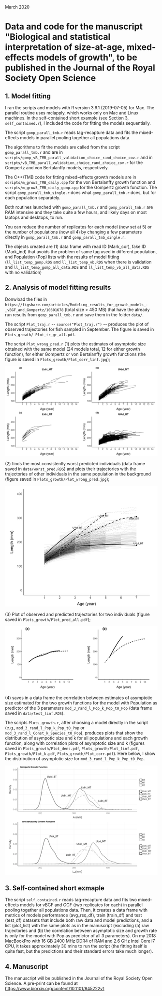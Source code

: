 March 2020

# Data and code for the manuscript "Biological and statistical interpretation of size-at-age, mixed-effects models of growth", to be published in the Journal of the Royal Society Open Science


## 1. Model fitting

I ran the scripts and models with R version 3.6.1 (2019-07-05) for Mac. The parallel routine uses mclapply, which works only on Mac and Linux machines. In the self-contained short example (see Section 3, `self_contained.r`), I included the code for fitting the models sequentially.

The script `gomp_parall_tmb.r` reads tag-recapture data and fits the mixed-effects models in parallel pooling together all populations data. 

The algorithms to fit the models are called from the script `gomp_parall_tmb.r` and are in `scripts/gomp_vB_TMB_parall_validation_choice_rand_choice_cov.r` and in `scripts/vB_TMB_parall_validation_choice_rand_choice_cov.r` for the Gompertz and von Bertalanffy models, respectively.

The C++/TMB  code for fitting mixed-effects growth models are in `scripts/m_grow3_TMB_daily.cpp` for the von Bertalanffy growth function and `scripts/m_grow3_TMB_daily_gomp.cpp` for the Gompertz growth function. The script `gomp_parall_tmb_single.r` does what `gomp_parall_tmb.r` does, but for each population separately. 

Both routines launched with `gomp_parall_tmb.r` and `gomp_parall_tmb.r` are RAM intensive and they take quite a few hours, and likely days on most laptops and desktops, to run. 

You can reduce the number of replicates for each model (now set at 5) or the number of populations (now all 4) by changing a few parameters directly in `gomp_parall_tmb.r` and `gomp_parall_tmb_single.r`.

The objects created are (1) data frame with read ID (Mark_cor), fake ID (Mark_ind) that avoids the problem of same tag used in different population, and Population (Pop) lists with the results of model fitting (`ll_list_temp_gomp.RDS` and `ll_list_temp_vb.RDS` when there is validation and `ll_list_temp_gomp_all_data.RDS` and `ll_list_temp_vb_all_data.RDS` with no validation)

## 2. Analysis of model fitting results    

Donwload the files in `https://figshare.com/articles/Modeling_results_for_growth_models_-_vBGF_and_Gompertz/10301678` (total size > 450 MB) that have the already run results from `gomp_parall_tmb.r` and save them in the folder `data/`.

The script `Plot_traj.r` -- `source("Plot_traj.r")` -- produces the plot of observed trajectories for fish sampled in September. The figure is saved in `Plots_growth/ Plot_tr_gr_all.pdf`.  

The script `Plot_wrong_pred.r` (1) plots the estimates of asymptotic size obtained with the same model (24 models total, 12 for either growth function), for either Gompertz or von Bertalanffy growth functions (the figure is saved in `Plots_growth/Plot_corr_linf.jpg`); 

![Plot_traj](https://github.com/simonevincenzi/Growth_Models/blob/master/Plots_growth/Plot_tr_gr_all_.png)

(2) finds the most consistently worst predicted individuals (data frame saved in `data/worst_pred.RDS`) and plots their trajectories with the trajectories of other individuals in the same population in the background (figure saved in `Plots_growth/Plot_wrong_pred.jpg`); 

![Plot_wrong_pred](https://github.com/simonevincenzi/Growth_Models/blob/master/Plots_growth/Plot_wrong_pred.jpg)

(3) Plot of observed and predicted trajectories for two individuals (figure saved in `Plots_growth/Plot_pred_all.pdf`); 

![Plot_pred](https://github.com/simonevincenzi/Growth_Models/blob/master/Plots_growth/Plot_pred_all.png)

(4) saves in a data frame the correlation between estimates of asymptotic size estimated for the two growth functions for the model with Population as predictor of the 3 parameters `mod_3_rand_l_Pop_k_Pop_t0_Pop` (data frame saved in `data/test_linf.RDS`). 

The scripts `Plots_growth.r`, after choosing a model directly in the script (e.g., `mod_3_rand_l_Pop_k_Pop_t0_Pop` or `mod_3_rand_l_Const_k_Species_t0_Pop`), produces plots that show the distribution of asympotic size and k for all populations and each growth function, along with correlation plots of asymptotic size and k (figures saved in `Plots_growth/Plot_dens.pdf`, `Plots_growth/Plot_linf.pdf`, `Plots_growth/Plot_k.pdf`, `Plots_growth/Plot_corr.pdf`). Here below, I show the distribution of asymptotic size for `mod_3_rand_l_Pop_k_Pop_t0_Pop`.

![Plot_distr_l_inf](https://github.com/simonevincenzi/Growth_Models/blob/master/Plots_growth/Plot_linf_first.png)

## 3. Self-contained short exmaple

The script `self_contained.r` reads tag-recapture data and fits two mixed-effects models for vBGF and GGF (two replicates for each) in parallel pooling together all populations data. Then, it creates a data frame with metrics of models performance (avg_rsq_df), train (train_df) and test (test_df) datasets that include both raw data and model predictions, and a list (plot_list) with the same plots as in the manuscript (excluding (a) raw trajectories and (b) the correlation between asymptotic size and growth rate is only for the model with Pop as predictor of all 3 parameters). On my 2018 MacBookPro with 16 GB 2400 MHz DDR4 of RAM and 2.6 GHz Intel Core i7 CPU, it takes approximately 30 mins to run the script (the fitting itself is quite fast, but the predictions and their standard errors take much longer).


## 4. Manuscript

The manuscript will be published in the Journal of the Royal Society Open Science. A pre-print can be found at https://www.biorxiv.org/content/10.1101/845222v1
